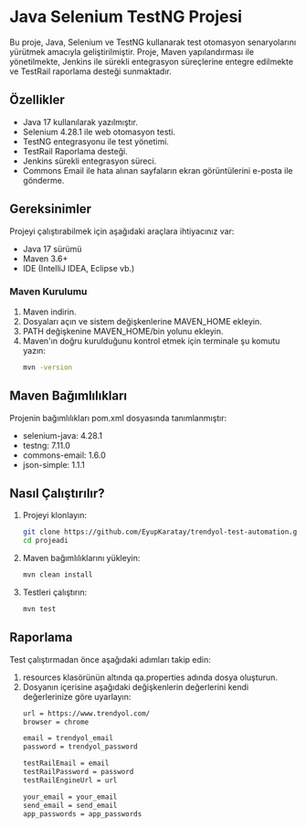 # Java Selenium TestNG Projesi

Bu proje, Java, Selenium ve TestNG kullanarak test otomasyon senaryolarını yürütmek amacıyla geliştirilmiştir. Proje, Maven yapılandırması ile yönetilmekte, Jenkins ile sürekli entegrasyon süreçlerine entegre edilmekte ve TestRail raporlama desteği sunmaktadır.
## Özellikler
- Java 17 kullanılarak yazılmıştır.
- Selenium 4.28.1 ile web otomasyon testi.
- TestNG entegrasyonu ile test yönetimi.
- TestRail Raporlama desteği.
- Jenkins sürekli entegrasyon süreci.
- Commons Email ile hata alınan sayfaların ekran görüntülerini e-posta ile gönderme.

## Gereksinimler
Projeyi çalıştırabilmek için aşağıdaki araçlara ihtiyacınız var:
- Java 17 sürümü
- Maven 3.6+
- IDE (IntelliJ IDEA, Eclipse vb.)

### Maven Kurulumu
1. Maven indirin.
2. Dosyaları açın ve sistem değişkenlerine MAVEN_HOME ekleyin.
3. PATH değişkenine MAVEN_HOME/bin yolunu ekleyin.
4. Maven'ın doğru kurulduğunu kontrol etmek için terminale şu komutu yazın:
   ```bash
   mvn -version

## Maven Bağımlılıkları
Projenin bağımlılıkları pom.xml dosyasında tanımlanmıştır:
- selenium-java: 4.28.1
- testng: 7.11.0
- commons-email: 1.6.0
- json-simple: 1.1.1

## Nasıl Çalıştırılır?
1. Projeyi klonlayın:
   ```bash
   git clone https://github.com/EyupKaratay/trendyol-test-automation.git
   cd projeadi

2. Maven bağımlılıklarını yükleyin:
   ```bash
   mvn clean install

3. Testleri çalıştırın:
   ```bash
   mvn test

## Raporlama
Test çalıştırmadan önce aşağıdaki adımları takip edin: 
1. resources klasörünün altında qa.properties adında dosya oluşturun.
2. Dosyanın içerisine aşağıdaki değişkenlerin değerlerini kendi değerlerinize göre uyarlayın:
   ```bash
   url = https://www.trendyol.com/
   browser = chrome

   email = trendyol_email
   password = trendyol_password

   testRailEmail = email
   testRailPassword = password
   testRailEngineUrl = url

   your_email = your_email
   send_email = send_email
   app_passwords = app_passwords

